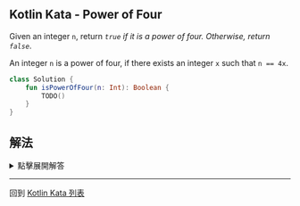 ## Kotlin Kata - Power of Four

Given an integer `n`, return _`true` if it is a power of four. Otherwise, return `false`_.

An integer `n` is a power of four, if there exists an integer `x` such that `n == 4x`.

```kotlin
class Solution {
    fun isPowerOfFour(n: Int): Boolean {
        TODO()
    }
}
```
## 解法
<details>
  <summary>點擊展開解答</summary>

由於 4 不是質數，不能使用 [Power of Three](power-of-three.md) 時的解法

我們改利用 `log()` 的特性

如果某個數字是 4 的冪次

那麼他的 `log()` 一定會是整數

------

利用 `kotlin.math`

可以很快速的實現上述的邏輯

```kotlin
import kotlin.math.ceil
import kotlin.math.floor
import kotlin.math.log

class Solution {
    fun isPowerOfFour(n: Int): Boolean {
        if (n <= 0) {
            return false
        }
        return (floor(log(n.toDouble(), 4.0)) == ceil(log(n.toDouble(), 4.0)))
    }
}
```
</details>
    
------

回到 [Kotlin Kata 列表](index.md)
